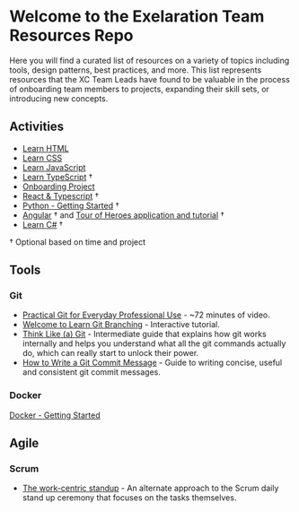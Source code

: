 # Welcome to the Exelaration Team Resources Repo

Here you will find a curated list of resources on a variety of topics including tools, design patterns, best practices, and more. This list represents resources that the XC Team Leads have found to be valuable in the process of onboarding team members to projects, expanding their skill sets, or introducing new concepts.

## Activities

- [Learn HTML](https://www.codecademy.com/learn/learn-html)
- [Learn CSS](https://www.codecademy.com/learn/learn-css)
- [Learn JavaScript](https://www.codecademy.com/learn/introduction-to-javascript)
- [Learn TypeScript](https://www.codecademy.com/learn/learn-typescript) †
- [Onboarding Project](ONBOARDING.md)
- [React & Typescript](REACT.md) †
- [Python - Getting Started](PYTHON.md) †
- [Angular](https://www.codecademy.com/resources/docs/general/angular) † and [Tour of Heroes application and tutorial](https://angular.io/tutorial) †
- [Learn C#](https://www.codecademy.com/learn/learn-c-sharp) †
<!-- 💲 paid pro only - [Learn Ruby on Rails](https://www.codecademy.com/learn/learn-rails) † -->

† Optional based on time and project

## Tools

### Git

- [Practical Git for Everyday Professional Use](https://egghead.io/courses/practical-git-for-everyday-professional-use) - ~72 minutes of video.
- [Welcome to Learn Git Branching](https://learngitbranching.js.org/) - Interactive tutorial.
- [Think Like (a) Git](http://think-like-a-git.net/) - Intermediate guide that explains how git works internally and helps you understand what all the git commands actually do, which can really start to unlock their power.
- [How to Write a Git Commit Message](https://chris.beams.io/posts/git-commit/) - Guide to writing concise, useful and consistent git commit messages.


### Docker

[Docker - Getting Started](DOCKER.md)


## Agile

### Scrum

- [The work-centric standup](https://blog.usejournal.com/the-work-centric-standup-cc20205b47ea) - An alternate approach to the Scrum daily stand up ceremony that focuses on the tasks themselves.
